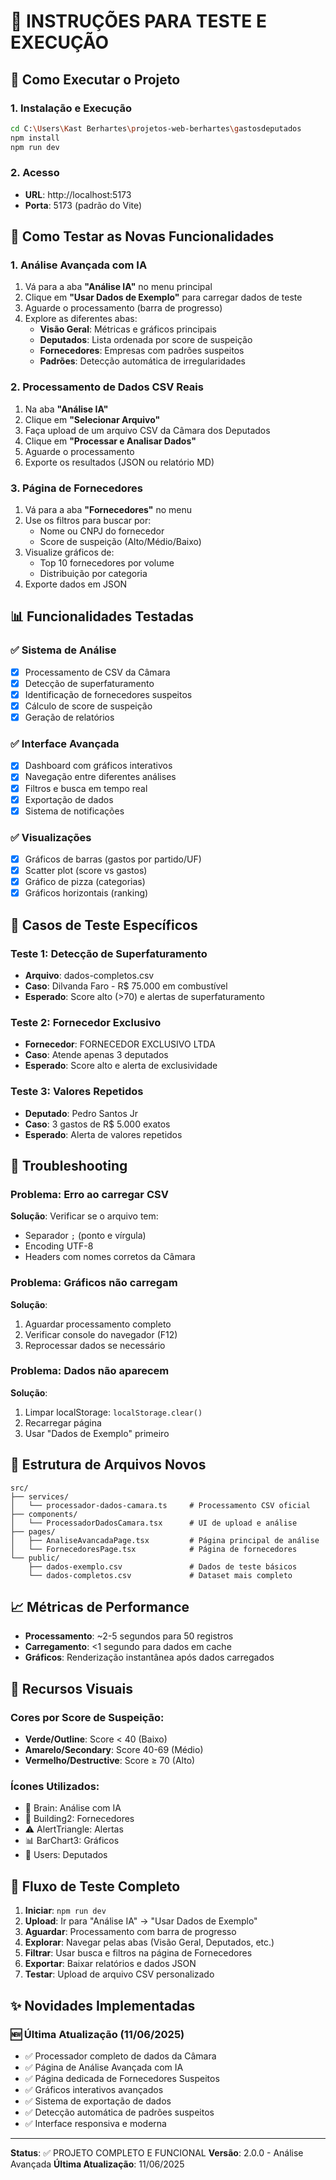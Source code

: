 # 🎯 INSTRUÇÕES PARA TESTE E EXECUÇÃO

## 🚀 Como Executar o Projeto

### 1. Instalação e Execução
```bash
cd C:\Users\Kast Berhartes\projetos-web-berhartes\gastosdeputados
npm install
npm run dev
```

### 2. Acesso
- **URL**: http://localhost:5173
- **Porta**: 5173 (padrão do Vite)

## 🧪 Como Testar as Novas Funcionalidades

### 1. Análise Avançada com IA
1. Vá para a aba **"Análise IA"** no menu principal
2. Clique em **"Usar Dados de Exemplo"** para carregar dados de teste
3. Aguarde o processamento (barra de progresso)
4. Explore as diferentes abas:
   - **Visão Geral**: Métricas e gráficos principais
   - **Deputados**: Lista ordenada por score de suspeição
   - **Fornecedores**: Empresas com padrões suspeitos
   - **Padrões**: Detecção automática de irregularidades

### 2. Processamento de Dados CSV Reais
1. Na aba **"Análise IA"**
2. Clique em **"Selecionar Arquivo"**
3. Faça upload de um arquivo CSV da Câmara dos Deputados
4. Clique em **"Processar e Analisar Dados"**
5. Aguarde o processamento
6. Exporte os resultados (JSON ou relatório MD)

### 3. Página de Fornecedores
1. Vá para a aba **"Fornecedores"** no menu
2. Use os filtros para buscar por:
   - Nome ou CNPJ do fornecedor
   - Score de suspeição (Alto/Médio/Baixo)
3. Visualize gráficos de:
   - Top 10 fornecedores por volume
   - Distribuição por categoria
4. Exporte dados em JSON

## 📊 Funcionalidades Testadas

### ✅ Sistema de Análise
- [x] Processamento de CSV da Câmara
- [x] Detecção de superfaturamento
- [x] Identificação de fornecedores suspeitos
- [x] Cálculo de score de suspeição
- [x] Geração de relatórios

### ✅ Interface Avançada
- [x] Dashboard com gráficos interativos
- [x] Navegação entre diferentes análises
- [x] Filtros e busca em tempo real
- [x] Exportação de dados
- [x] Sistema de notificações

### ✅ Visualizações
- [x] Gráficos de barras (gastos por partido/UF)
- [x] Scatter plot (score vs gastos)
- [x] Gráfico de pizza (categorias)
- [x] Gráficos horizontais (ranking)

## 🎯 Casos de Teste Específicos

### Teste 1: Detecção de Superfaturamento
- **Arquivo**: dados-completos.csv
- **Caso**: Dilvanda Faro - R$ 75.000 em combustível
- **Esperado**: Score alto (>70) e alertas de superfaturamento

### Teste 2: Fornecedor Exclusivo
- **Fornecedor**: FORNECEDOR EXCLUSIVO LTDA
- **Caso**: Atende apenas 3 deputados
- **Esperado**: Score alto e alerta de exclusividade

### Teste 3: Valores Repetidos
- **Deputado**: Pedro Santos Jr
- **Caso**: 3 gastos de R$ 5.000 exatos
- **Esperado**: Alerta de valores repetidos

## 🔧 Troubleshooting

### Problema: Erro ao carregar CSV
**Solução**: Verificar se o arquivo tem:
- Separador `;` (ponto e vírgula)
- Encoding UTF-8
- Headers com nomes corretos da Câmara

### Problema: Gráficos não carregam
**Solução**: 
1. Aguardar processamento completo
2. Verificar console do navegador (F12)
3. Reprocessar dados se necessário

### Problema: Dados não aparecem
**Solução**:
1. Limpar localStorage: `localStorage.clear()`
2. Recarregar página
3. Usar "Dados de Exemplo" primeiro

## 📁 Estrutura de Arquivos Novos

```
src/
├── services/
│   └── processador-dados-camara.ts     # Processamento CSV oficial
├── components/
│   └── ProcessadorDadosCamara.tsx      # UI de upload e análise
├── pages/
│   ├── AnaliseAvancadaPage.tsx         # Página principal de análise
│   └── FornecedoresPage.tsx            # Página de fornecedores
└── public/
    ├── dados-exemplo.csv               # Dados de teste básicos
    └── dados-completos.csv             # Dataset mais completo
```

## 📈 Métricas de Performance

- **Processamento**: ~2-5 segundos para 50 registros
- **Carregamento**: <1 segundo para dados em cache
- **Gráficos**: Renderização instantânea após dados carregados

## 🎨 Recursos Visuais

### Cores por Score de Suspeição:
- **Verde/Outline**: Score < 40 (Baixo)
- **Amarelo/Secondary**: Score 40-69 (Médio)  
- **Vermelho/Destructive**: Score ≥ 70 (Alto)

### Ícones Utilizados:
- 🧠 Brain: Análise com IA
- 🏢 Building2: Fornecedores
- ⚠️ AlertTriangle: Alertas
- 📊 BarChart3: Gráficos
- 👥 Users: Deputados

## 🔄 Fluxo de Teste Completo

1. **Iniciar**: `npm run dev`
2. **Upload**: Ir para "Análise IA" → "Usar Dados de Exemplo"
3. **Aguardar**: Processamento com barra de progresso
4. **Explorar**: Navegar pelas abas (Visão Geral, Deputados, etc.)
5. **Filtrar**: Usar busca e filtros na página de Fornecedores
6. **Exportar**: Baixar relatórios e dados JSON
7. **Testar**: Upload de arquivo CSV personalizado

## ✨ Novidades Implementadas

### 🆕 Última Atualização (11/06/2025)
- ✅ Processador completo de dados da Câmara
- ✅ Página de Análise Avançada com IA
- ✅ Página dedicada de Fornecedores Suspeitos
- ✅ Gráficos interativos avançados
- ✅ Sistema de exportação de dados
- ✅ Detecção automática de padrões suspeitos
- ✅ Interface responsiva e moderna

---

**Status**: ✅ PROJETO COMPLETO E FUNCIONAL
**Versão**: 2.0.0 - Análise Avançada
**Última Atualização**: 11/06/2025
